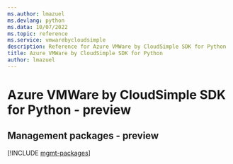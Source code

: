 ```yaml
---
ms.author: lmazuel
ms.devlang: python
ms.data: 10/07/2022
ms.topic: reference
ms.service: vmwarebycloudsimple
description: Reference for Azure VMWare by CloudSimple SDK for Python
title: Azure VMWare by CloudSimple SDK for Python
author: lmazuel
---
```

# Azure VMWare by CloudSimple SDK for Python - preview

## Management packages - preview
[!INCLUDE [mgmt-packages](vmware-by-cloudsimple-mgmt-index.md)]
